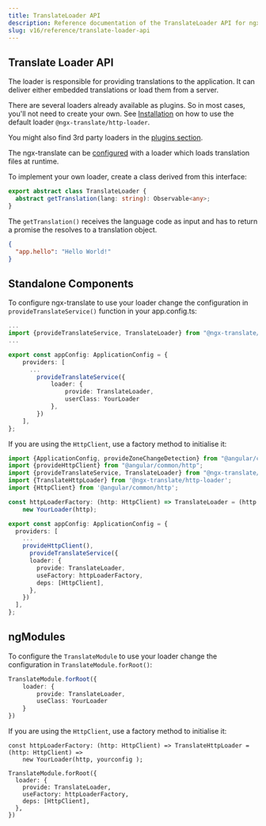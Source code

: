 ```yaml
---
title: TranslateLoader API
description: Reference documentation of the TranslateLoader API for ngx-translate.
slug: v16/reference/translate-loader-api
---
```


## Translate Loader API

The loader is responsible for providing translations to the application.
It can deliver either embedded translations or load them from a server.

There are several loaders already available as plugins. So in most
cases, you'll not need to create your own. See [Installation](/v16/getting-started/installation/)
on how to use the default loader `@ngx-translate/http-loader`.

You might also find 3rd party loaders in the [plugins section](/v16/resources/plugins/).

The ngx-translate can be [configured](/v16/reference/configuration/) with
a loader which loads translation files at runtime.

To implement your own loader, create a class derived from this
interface:

```ts
export abstract class TranslateLoader {
  abstract getTranslation(lang: string): Observable<any>;
}
```

The `getTranslation()` receives the language code as input and
has to return a promise the resolves to a translation object.

```json
{
  "app.hello": "Hello World!"
}
```

## Standalone Components

To configure ngx-translate to use your loader
change the configuration in `provideTranslateService()` function in your app.config.ts:

```ts {9-12} title="app.config.ts"
...
import {provideTranslateService, TranslateLoader} from "@ngx-translate/core";
...

export const appConfig: ApplicationConfig = {
    providers: [
      ...
        provideTranslateService({
            loader: {
                provide: TranslateLoader,
                userClass: YourLoader
            },
        })
    ],
};
```

If you are using the `HttpClient`, use a factory method to initialise it:

```ts {2-5,7-8,13-20} title="app.config.ts"
import {ApplicationConfig, provideZoneChangeDetection} from "@angular/core";
import {provideHttpClient} from "@angular/common/http";
import {provideTranslateService, TranslateLoader} from "@ngx-translate/core";
import {TranslateHttpLoader} from '@ngx-translate/http-loader';
import {HttpClient} from '@angular/common/http';

const httpLoaderFactory: (http: HttpClient) => TranslateLoader = (http: HttpClient) =>
    new YourLoader(http);

export const appConfig: ApplicationConfig = {
  providers: [
    ...
    provideHttpClient(),
      provideTranslateService({
      loader: {
        provide: TranslateLoader,
        useFactory: httpLoaderFactory,
        deps: [HttpClient],
      },
    })
  ],
};
```

## ngModules

To configure the `TranslateModule` to use your loader
change the configuration in `TranslateModule.forRoot()`:

```ts
TranslateModule.forRoot({
    loader: {
        provide: TranslateLoader,
        useClass: YourLoader
    }
}) 
```

If you are using the `HttpClient`, use a factory method to initialise it:

```
const httpLoaderFactory: (http: HttpClient) => TranslateHttpLoader = (http: HttpClient) =>
    new YourLoader(http, yourconfig );

TranslateModule.forRoot({
  loader: {
    provide: TranslateLoader,
    useFactory: httpLoaderFactory,
    deps: [HttpClient],
  },
})
```
